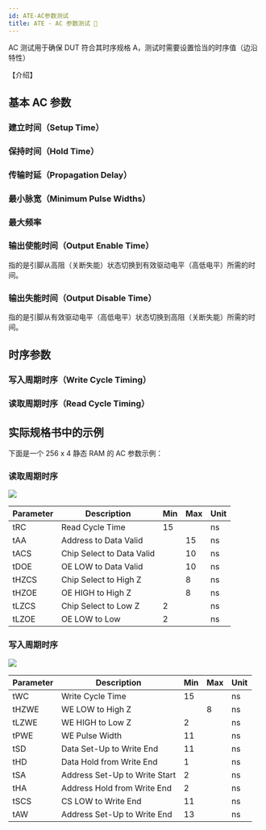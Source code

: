 ```yaml
---
id: ATE-AC参数测试
title: ATE - AC 参数测试 🚧
---
```


AC 测试用于确保 DUT 符合其时序规格 A，测试时需要设置恰当的时序值（边沿特性）

【介绍】

## 基本 AC 参数

### 建立时间（Setup Time）

### 保持时间（Hold Time）

### 传输时延（Propagation Delay）

### 最小脉宽（Minimum Pulse Widths）

### 最大频率

### 输出使能时间（Output Enable Time）

指的是引脚从高阻（关断失能）状态切换到有效驱动电平（高低电平）所需的时间。

### 输出失能时间（Output Disable Time）

指的是引脚从有效驱动电平（高低电平）状态切换到高阻（关断失能）所需的时间。

## 时序参数

### 写入周期时序（Write Cycle Timing）

### 读取周期时序（Read Cycle Timing）

## 实际规格书中的示例

下面是一个 256 x 4 静态 RAM 的 AC 参数示例：

### 读取周期时序

![](https://cos.wiki-power.com/img/20220731190300.png)

| Parameter | Description               | Min | Max | Unit |
| --------- | ------------------------- | --- | --- | ---- |
| tRC       | Read Cycle Time           | 15  |     | ns   |
| tAA       | Address to Data Valid     |     | 15  | ns   |
| tACS      | Chip Select to Data Valid |     | 10  | ns   |
| tDOE      | OE LOW to Data Valid      |     | 10  | ns   |
| tHZCS     | Chip Select to High Z     |     | 8   | ns   |
| tHZOE     | OE HIGH to High Z         |     | 8   | ns   |
| tLZCS     | Chip Select to Low Z      | 2   |     | ns   |
| tLZOE     | OE LOW to Low             | 2   |     | ns   |

### 写入周期时序

![](https://cos.wiki-power.com/img/20220731190328.png)

| Parameter | Description                   | Min | Max | Unit |
| --------- | ----------------------------- | --- | --- | ---- |
| tWC       | Write Cycle Time              | 15  |     | ns   |
| tHZWE     | WE LOW to High Z              |     | 8   | ns   |
| tLZWE     | WE HIGH to Low Z              | 2   |     | ns   |
| tPWE      | WE Pulse Width                | 11  |     | ns   |
| tSD       | Data Set-Up to Write End      | 11  |     | ns   |
| tHD       | Data Hold from Write End      | 1   |     | ns   |
| tSA       | Address Set-Up to Write Start | 2   |     | ns   |
| tHA       | Address Hold from Write End   | 2   |     | ns   |
| tSCS      | CS LOW to Write End           | 11  |     | ns   |
| tAW       | Address Set-Up to Write End   | 13  |     | ns   |
